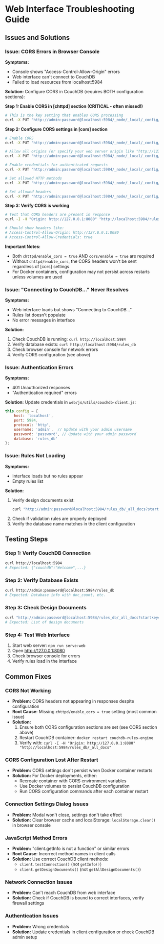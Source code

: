 # Web Interface Troubleshooting Guide

## Issues and Solutions

### Issue: CORS Errors in Browser Console

**Symptoms:**
- Console shows "Access-Control-Allow-Origin" errors
- Web interface can't connect to CouchDB
- Failed to load resources from localhost:5984

**Solution:**
Configure CORS in CouchDB (requires BOTH configuration sections):

**Step 1: Enable CORS in [chttpd] section (CRITICAL - often missed!)**
```bash
# This is the key setting that enables CORS processing
curl -X PUT "http://admin:password@localhost:5984/_node/_local/_config/chttpd/enable_cors" -d '"true"'
```

**Step 2: Configure CORS settings in [cors] section**
```bash
# Enable CORS
curl -X PUT "http://admin:password@localhost:5984/_node/_local/_config/cors/enable" -d '"true"'

# Allow all origins (or specify your web server origin like "http://127.0.0.1:8080")
curl -X PUT "http://admin:password@localhost:5984/_node/_local/_config/cors/origins" -d '"*"'

# Enable credentials for authenticated requests
curl -X PUT "http://admin:password@localhost:5984/_node/_local/_config/cors/credentials" -d '"true"'

# Set allowed HTTP methods
curl -X PUT "http://admin:password@localhost:5984/_node/_local/_config/cors/methods" -d '"GET, PUT, POST, HEAD, DELETE"'

# Set allowed headers
curl -X PUT "http://admin:password@localhost:5984/_node/_local/_config/cors/headers" -d '"accept, authorization, content-type, origin, referer, x-csrf-token"'
```

**Step 3: Verify CORS is working**
```bash
# Test that CORS headers are present in response
curl -I -H "Origin: http://127.0.0.1:8080" "http://localhost:5984/rules_db/_all_docs"

# Should show headers like:
# Access-Control-Allow-Origin: http://127.0.0.1:8080
# Access-Control-Allow-Credentials: true
```

**Important Notes:**
- Both `chttpd/enable_cors = true` AND `cors/enable = true` are required
- Without `chttpd/enable_cors`, the CORS headers won't be sent regardless of [cors] settings
- For Docker containers, configuration may not persist across restarts unless volumes are used

### Issue: "Connecting to CouchDB..." Never Resolves

**Symptoms:**
- Web interface loads but shows "Connecting to CouchDB..." 
- Rules list doesn't populate
- No error messages in interface

**Solution:**
1. Check CouchDB is running: `curl http://localhost:5984`
2. Verify database exists: `curl http://localhost:5984/rules_db`
3. Check browser console for network errors
4. Verify CORS configuration (see above)

### Issue: Authentication Errors

**Symptoms:**
- 401 Unauthorized responses
- "Authentication required" errors

**Solution:**
Update credentials in `web/js/utils/couchdb-client.js`:
```javascript
this.config = {
    host: 'localhost',
    port: 5984,
    protocol: 'http',
    username: 'admin',  // Update with your admin username
    password: 'password', // Update with your admin password
    database: 'rules_db'
};
```

### Issue: Rules Not Loading

**Symptoms:**
- Interface loads but no rules appear
- Empty rules list

**Solution:**
1. Verify design documents exist:
   ```bash
   curl "http://admin:password@localhost:5984/rules_db/_all_docs?startkey=\"_design/\"&endkey=\"_design0\""
   ```
2. Check if validation rules are properly deployed
3. Verify the database name matches in the client configuration

## Testing Steps

### Step 1: Verify CouchDB Connection
```bash
curl http://localhost:5984
# Expected: {"couchdb":"Welcome",...}
```

### Step 2: Verify Database Exists
```bash
curl http://admin:password@localhost:5984/rules_db
# Expected: Database info with doc_count, etc.
```

### Step 3: Check Design Documents
```bash
curl "http://admin:password@localhost:5984/rules_db/_all_docs?startkey=\"_design/\"&endkey=\"_design0\""
# Expected: List of design documents
```

### Step 4: Test Web Interface
1. Start web server: `npm run serve:web`
2. Open http://127.0.0.1:8080
3. Check browser console for errors
4. Verify rules load in the interface

## Common Fixes

### CORS Not Working
- **Problem:** CORS headers not appearing in responses despite configuration
- **Root Cause:** Missing `chttpd/enable_cors = true` setting (most common issue)
- **Solution:** 
  1. Ensure both CORS configuration sections are set (see CORS section above)
  2. Restart CouchDB container: `docker restart couchdb-rules-engine`
  3. Verify with: `curl -I -H "Origin: http://127.0.0.1:8080" "http://localhost:5984/rules_db/_all_docs"`

### CORS Configuration Lost After Restart
- **Problem:** CORS settings don't persist when Docker container restarts
- **Solution:** For Docker deployments, either:
  - Recreate container with CORS environment variables
  - Use Docker volumes to persist CouchDB configuration
  - Run CORS configuration commands after each container restart

### Connection Settings Dialog Issues
- **Problem:** Modal won't close, settings don't take effect
- **Solution:** Clear browser cache and localStorage: `localStorage.clear()` in browser console

### JavaScript Method Errors
- **Problem:** "client.getInfo is not a function" or similar errors
- **Root Cause:** Incorrect method names in client calls
- **Solution:** Use correct CouchDB client methods:
  - `client.testConnection()` (not `getInfo()`)
  - `client.getDesignDocuments()` (not `getAllDesignDocuments()`)

### Network Connection Issues
- **Problem:** Can't reach CouchDB from web interface
- **Solution:** Check if CouchDB is bound to correct interfaces, verify firewall settings

### Authentication Issues
- **Problem:** Wrong credentials
- **Solution:** Update credentials in client configuration or check CouchDB admin setup
